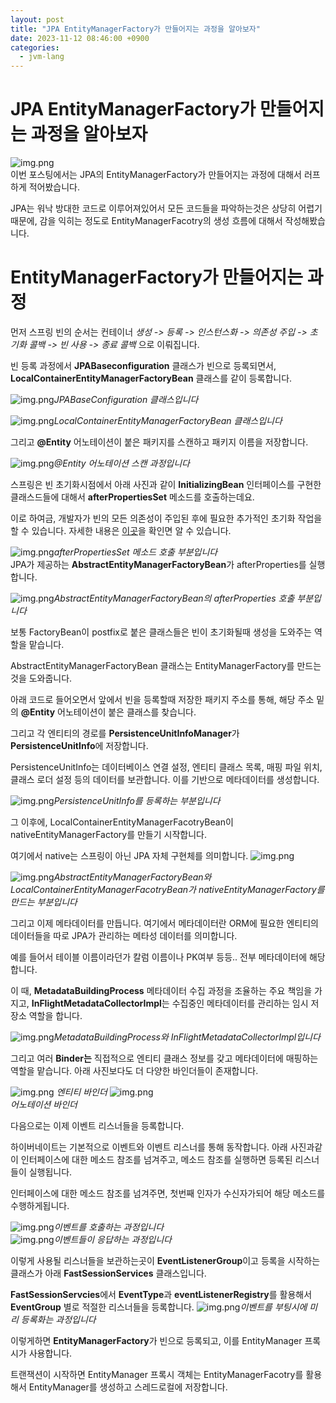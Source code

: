 ```yaml
---
layout: post
title: "JPA EntityManagerFactory가 만들어지는 과정을 알아보자"
date: 2023-11-12 08:46:00 +0900
categories:
  - jvm-lang
---
```

# JPA EntityManagerFactory가 만들어지는 과정을 알아보자
![img.png](/assets/img/dev/jvm-lang/jpa-bootstrap/img.png)
<br>
이번 포스팅에서는 JPA의 EntityManagerFactory가 만들어지는 과정에 대해서 러프하게 적어봤습니다. 

JPA는 워낙 방대한 코드로 이루어져있어서 모든 코드들을 파악하는것은 상당히 어렵기 때문에, 감을 익히는 정도로 EntityManagerFacotry의 생성 흐름에 대해서 작성해봤습니다.

# EntityManagerFactory가 만들어지는 과정

먼저 스프링 빈의 순서는 컨테이너 _생성 -> 등록 -> 인스턴스화 -> 의존성 주입 -> 초기화 콜백 -> 빈 사용 -> 종료 콜백_ 으로 이뤄집니다.

빈 등록 과정에서 **JPABaseconfiguration** 클래스가 빈으로 등록되면서, **LocalContainerEntityManagerFactoryBean** 클래스를 같이 등록합니다.

![img.png](/assets/img/dev/jvm-lang/jpa-bootstrap/img_4.png)*JPABaseConfiguration 클래스입니다*

![img.png](/assets/img/dev/jvm-lang/jpa-bootstrap/img_7.png)*LocalContainerEntityManagerFactoryBean 클래스입니다*

그리고 **@Entity** 어노테이션이 붙은 패키지를 스캔하고 패키지 이름을 저장합니다.

![img.png](/assets/img/dev/jvm-lang/jpa-bootstrap/img_18.png)*@Entity 어노테이션 스캔 과정입니다*

스프링은 빈 초기화시점에서 아래 사진과 같이 **InitializingBean** 인터페이스를 구현한 클래스드들에 대해서 **afterPropertiesSet** 메소드를 호출하는데요.

이로 하여금, 개발자가 빈의 모든 의존성이 주입된 후에 필요한 추가적인 초기화 작업을 할 수 있습니다. 자세한 내용은 [이곳](https://dev-coco.tistory.com/170)을 확인면 알 수 있습니다.

![img.png](/assets/img/dev/jvm-lang/jpa-bootstrap/img_2.png)*afterPropertiesSet 메소드 호출 부분입니다*
<br>
JPA가 제공하는 **AbstractEntityManagerFactoryBean**가 afterProperties를 실행합니다.

![img.png](/assets/img/dev/jvm-lang/jpa-bootstrap/img_19.png)*AbstractEntityManagerFactoryBean의 afterProperties 호출 부분입니다*

보통 FactoryBean이 postfix로 붙은 클래스들은 빈이 초기화될때 생성을 도와주는 역할을 맡습니다. 

AbstractEntityManagerFactoryBean 클래스는 EntityManagerFactory를 만드는것을 도와줍니다.

아래 코드로 들어오면서 앞에서 빈을 등록할때 저장한 패키지 주소를 통해, 해당 주소 밑의 **@Entity** 어노테이션이 붙은 클래스를 찾습니다. 

그리고 각 엔티티의 경로를 **PersistenceUnitInfoManager**가 **PersistenceUnitInfo**에 저장합니다. 

PersistenceUnitInfo는 데이터베이스 연결 설정, 엔티티 클래스 목록, 매핑 파일 위치, 클래스 로더 설정 등의 데이터를 보관합니다. 이를 기반으로 메타데이터를 생성합니다.

![img.png](/assets/img/dev/jvm-lang/jpa-bootstrap/img_6.png)*PersistenceUnitInfo를 등록하는 부분입니다*

그 이후에, LocalContainerEntityManagerFacotryBean이 nativeEntityManagerFactory를 만들기 시작합니다. 

여기에서 native는 스프링이 아닌 JPA 자체 구현체를 의미합니다.
![img.png](/assets/img/dev/jvm-lang/jpa-bootstrap/img_11.png)

![img.png](/assets/img/dev/jvm-lang/jpa-bootstrap/img_9.png)*AbstractEntityManagerFactoryBean와 LocalContainerEntityManagerFacotryBean가 nativeEntityManagerFactory를 만드는 부분입니다*

그리고 이제 메타데이터를 만듭니다. 여기에서 메타데이터란 ORM에 필요한 엔티티의 데이터들을 따로 JPA가 관리하는 메타성 데이터를 의미합니다.

예를 들어서 테이블 이름이라던가 칼럼 이름이나 PK여부 등등.. 전부 메타데이터에 해당합니다.

이 때, **MetadataBuildingProcess** 메타데이터 수집 과정을 조율하는 주요 책임을 가지고, **InFlightMetadataCollectorImpl**는 수집중인 메타데이터를 관리하는 임시 저장소 역할을 합니다.

![img.png](/assets/img/dev/jvm-lang/jpa-bootstrap/img_10.png)*MetadataBuildingProcess와 InFlightMetadataCollectorImpl입니다*

그리고 여러 **Binder는** 직접적으로 엔티티 클래스 정보를 갖고 메타데이터에 매핑하는 역할을 맡습니다. 아래 사진보다도 더 다양한 바인더들이 존재합니다.

![img.png](/assets/img/dev/jvm-lang/jpa-bootstrap/img_13.png)
*엔티티 바인더*
![img.png](/assets/img/dev/jvm-lang/jpa-bootstrap/img_14.png)
<br>
*어노테이션 바인더*

다음으로는 이제 이벤트 리스너들을 등록합니다.

하이버네이트는 기본적으로 이벤트와 이벤트 리스너를 통해 동작합니다. 아래 사진과같이 인터페이스에 대한 메소드 참조를 넘겨주고, 메소드 참조를 실행하면 등록된 리스너들이 실행됩니다.

인터페이스에 대한 메소드 참조를 넘겨주면, 첫번째 인자가 수신자가되어 해당 메소드를 수행하게됩니다. 

![img.png](/assets/img/dev/jvm-lang/jpa-bootstrap/img_5.png)*이벤트를 호출하는 과정입니다*
<br>
![img.png](/assets/img/dev/jvm-lang/jpa-bootstrap/img_12.png)*이벤트들이 응답하는 과정입니다*

이렇게 사용될 리스너들을 보관하는곳이 **EventListenerGroup**이고 등록을 시작하는 클래스가 아래 **FastSessionServices** 클래스입니다. 

**FastSessionServcies**에서 **EventType**과 **eventListenerRegistry**를 활용해서 **EventGroup** 별로 적절한 리스너들을 등록합니다.
![img.png](/assets/img/dev/jvm-lang/jpa-bootstrap/img_20.png)*이벤트를 부팅시에 미리 등록화는 과정입니다*

이렇게하면 **EntityManagerFactory**가 빈으로 등록되고, 이를 EntityManager 프록시가 사용합니다.

트랜잭션이 시작하면 EntityManager 프록시 객체는 EntityManagerFacotry를 활용해서 EntityManager를 생성하고 스레드로컬에 저장합니다.

